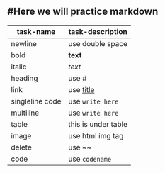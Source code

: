 <!--markdown-->
#Here we will practice markdown
---

|task-name|task-description|  
|-----|-----|
|newline|use double space|  
|bold|__text__|
|italic|_text_|
|heading|use #|  
|link|use [title](link)|  
|singleline code|use `write here`|  
|multiline|use ```write here```|  
|table|this is under table|  
|image|use html img tag|  
|delete|use ~~|
|code|use ```codename ```|
